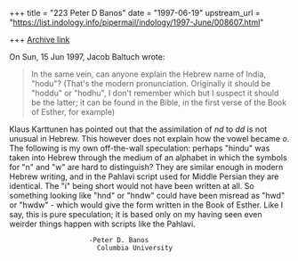 +++
title = "223 Peter D Banos"
date = "1997-06-19"
upstream_url = "https://list.indology.info/pipermail/indology/1997-June/008607.html"

+++
[Archive link](https://list.indology.info/pipermail/indology/1997-June/008607.html)

On Sun, 15 Jun 1997, Jacob Baltuch wrote:

> In the same vein, can anyone explain the Hebrew name of India, "hodu"?
> (That's the modern pronunciation. Originally it should be "hoddu" or "hodhu",
> I don't remember which but I suspect it should be the latter; it can be found
> in the Bible, in the first verse of the Book of Esther, for example)

Klaus Karttunen has pointed out that the assimilation of _nd_ to _dd_ is
not unusual in Hebrew. This however does not explain how the vowel became
_o_. 
The following is my own off-the-wall speculation: perhaps "hindu" was
taken into Hebrew through the medium of an alphabet in which the symbols
for "n" and "w" are hard to distinguish? They are similar enough in
modern Hebrew writing, and in the Pahlavi script used for Middle Persian
they are identical. The "i" being short would not have been written at
all. So something looking like "hnd" or "hndw" could have been misread as
"hwd" or "hwdw" - which would give the form written in the Book of Esther.
Like I say, this is pure speculation; it is based only on 
my having seen even weirder things happen with scripts like the Pahlavi.

						-Peter D. Banos
						  Columbia University





